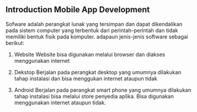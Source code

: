 ## Introduction Mobile App Development

Sofware adalah perangkat lunak yang tersimpan dan dapat dikendalikan pada sistem computer yang terbentuk dari perintah-perintah dan tidak memiliki bentuk fisik pada komputer. adapaun jenis-jenis software sebagai berikut:

1.	Website 
    Website bisa digunakan melalui browser dan diakses menggunakan internet


2.	Dekstop
    Berjalan pada perangkat desktop yang umumnya dilakukan tahap instalasi dan bisa menggukan internet ataupun tidak


3.	Android
    Berjalan pada perangkat smart phone yang umumnya dilakukan tahap instalasi bisa melalui store penyedia aplika. Bisa digunakan menggunakan internet ataupun tidak. 
